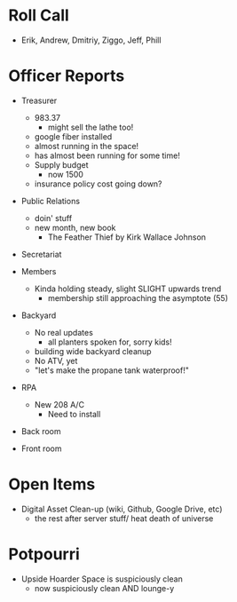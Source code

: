 Roll Call
=========
- Erik, Andrew, Dmitriy, Ziggo, Jeff, Phill
  
Officer Reports
===============
- Treasurer
  - 983.37
    - might sell the lathe too!
  - google fiber installed
   - almost running in the space!
   - has almost been running for some time!
  - Supply budget
    - now 1500
  - insurance policy cost going down?
- Public Relations
  - doin' stuff
  - new month, new book
    - The Feather Thief by Kirk Wallace Johnson
- Secretariat

- Members
  - Kinda holding steady, slight SLIGHT upwards trend
    - membership still approaching the asymptote (55)
- Backyard
  - No real updates
    - all planters spoken for, sorry kids!
  - building wide backyard cleanup
  - No ATV, yet
  - "let's make the propane tank waterproof!"
- RPA
  - New 208 A/C
    - Need to install
- Back room

- Front room

Open Items
==========

- Digital Asset Clean-up (wiki, Github, Google Drive, etc)
  - the rest after server stuff/ heat death of universe
  
Potpourri
=========
- Upside Hoarder Space is suspiciously clean
  - now suspiciously clean AND lounge-y
